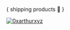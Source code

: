 { shipping products 🚢 } 

[![0xarthurxyz](https://github-readme-stats.vercel.app/api?username=0xarthurxyz&hide_rank=true&custom_title=Stats&count_private=false&show_icons=false)](https://github.com/0xarthurxyz)

<!-- Github readme stats https://github.com/anuraghazra/github-readme-stats -->
